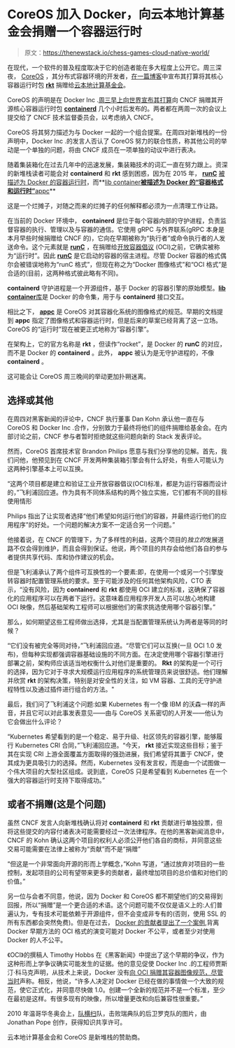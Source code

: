 # CoreOS 加入 Docker，向云本地计算基金会捐赠一个容器运行时

> 原文：<https://thenewstack.io/chess-games-cloud-native-world/>

在现代，一个软件的普及程度取决于它的创造者能在多大程度上公开它。周三深夜， [CoreOS](https://coreos.com/) ，其分布式容器环境的开发者，[在一篇博客](https://coreos.com/blog/rkt-container-runtime-to-the-cncf.html)中宣布其打算将其核心容器运行时包 [**rkt**](https://github.com/coreos/rkt) 捐赠给[云本地计算基金会](https://www.cncf.io/)。

CoreOS 的声明是在 Docker Inc .[周三早上向世界宣布其打算](https://thenewstack.io/docker-donate-container-runtime-containerd-cloud-native-computing-foundation/)向 CNCF 捐赠其开源核心容器运行时包 [**containerd**](https://github.com/docker/containerd) 几个小时后发布的。两者都在两周一次的会议上提交给了 CNCF 技术监督委员会，以考虑纳入 CNCF。

CoreOS 将其努力描述为与 Docker 一起的一个组合提案。在周四对新堆栈的一份声明中，Docker Inc .的发言人否认了 CoreOS 努力的联合性质，称其他公司的举动是一个单独的问题，将由 CNCF 成员在一项单独的动议中进行表决。

随着集装箱化在过去几年中的迅速发展，集装箱技术的词汇一直在努力跟上。资深的新堆栈读者可能会对 **containerd** 和 **rkt** 感到困惑，因为在 2015 年， **[runC](https://thenewstack.io/declaring-format-wars-over-docker-slips-a-universal-runtime-into-all-containers/)** [被描述为 Docker 的容器运行时](https://thenewstack.io/declaring-format-wars-over-docker-slips-a-universal-runtime-into-all-containers/)，而**[lib container](https://thenewstack.io/docker-donates-container-format-and-runtime-code-joins-coreos-to-form-standards-group/)**[被描述为 Docker 的“容器格式和运行时”](https://thenewstack.io/docker-donates-container-format-and-runtime-code-joins-coreos-to-form-standards-group/)**[appc](https://github.com/opencontainers/runc/tree/master/libcontainer)**

这是一个烂摊子，对随之而来的烂摊子的任何解释都必须为一点清理工作让路。

在当前的 Docker 环境中， **containerd** 是位于每个容器内部的守护进程，负责监督容器的执行、管理以及与容器的通信。它使用 gRPC 与外界联系(gRPC 本身是本月早些时候捐赠给 CNCF 的)，它向在早期被称为“执行者”或命令执行者的人发送命令。这个元素就是 [**runC**](https://thenewstack.io/ready-docker-containers-runc-runtime-riddler/) ，在捐赠给[开放容器倡议](https://www.opencontainers.org/) (OCI)之前，它确实被称为“运行时”。因此 [**runC**](https://github.com/opencontainers/runc) 是它启动的容器的宿主进程。尽管 Docker 容器的格式偶尔会被错误地称为“runC 格式”，但现在称之为“Docker 图像格式”和“OCI 格式”是合适的(目前，这两种格式彼此略有不同)。

**containerd** 守护进程是一个开源组件，基于 Docker 的容器引擎的原始模型。[**lib container**库](https://github.com/opencontainers/runc/tree/master/libcontainer)是 Docker 的命令集，用于与 **containerd** 接口交互。

相比之下， [**appc**](https://github.com/appc) 是 CoreOS 对其容器化系统的图像格式的规范。早期的文档提到 **appc** 指定了图像格式和容器运行时，但是后来的草案已经背离了这一立场。CoreOS 的“运行时”现在被更正式地称为“容器引擎”。

在架构上，它的官方名称是 **rkt** ，但读作“rocket”，是 Docker 的 **runC** 的对应，而不是 Docker 的 **containerd** 。此外， **appc** 被认为是无守护进程的，不像 **containerd** 。

这可能会让 CoreOS 周三晚间的举动更加扑朔迷离。

## 选择或其他

在周四对黑客新闻的评论中，CNCF 执行董事 Dan Kohn 承认他一直在与 CoreOS 和 Docker Inc .合作，分别致力于最终将他们的组件捐赠给基金会。在内部讨论之前，CNCF 参与者暂时拒绝就这些问题向新的 Stack 发表评论。

然而，CoreOS 首席技术官 Brandon Philips 愿意与我们分享他的见解。首先，我们问他，他预见到在 CNCF 开发两种集装箱引擎会有什么好处，有些人可能认为这两种引擎基本上可以互换。

“这两个项目都是建立和验证工业开放容器倡议(OCI)标准，都是为运行容器而设计的，”飞利浦回应道。作为具有不同体系结构的两个独立实施，它们都有不同的目标使用情形

Philips 指出了让实现者选择“他们希望如何运行他们的容器，并最终运行他们的应用程序”的好处。一个问题的解决方案不一定适合另一个问题。”

他接着说，在 CNCF 的管理下，为了多样性的利益，这两个项目的*独立的*发展道路不仅会得到维护，而且会得到保证。他说，两个项目的共存会给他们各自的参与者提供共享代码、库和协作建议的机会。

但是飞利浦承认了两个组件可互换性的一个要素:即，在使用一个或另一个引擎旋转容器时配置管理系统的要求。至于可能涉及的任何其他架构风险，CTO 表示，“没有风险，因为 **containerd** 和 **rkt** 都使用 OCI 建立的标准，这确保了容器化的应用程序可以在两者下运行。这意味着应用程序开发人员可以放心地构建 OCI 映像，然后基础架构工程师可以根据他们的需求挑选使用哪个容器引擎。”

那么，如何期望这些工程师做出选择，尤其是当配置管理系统认为两者是等同的时候？

“它们没有被完全等同对待，”飞利浦回应道。“尽管它们可以互换(一旦 OCI 1.0 发布)，但每种实现都强调容器基础设施的不同方面。在决定使用哪个容器引擎进行部署之前，架构师应该适当地权衡什么对他们是重要的。 **Rkt** 的架构是一个可行的选择，因为它对于寻求大规模运行应用程序的系统管理员来说很舒适。他们理解并欣赏 **rkt** 的架构决策，特别是对安全性的关注，如 VM 容器、工具的无守护进程特性以及通过插件进行组合的方法。"

最后，我们问了飞利浦这个问题:如果 Kubernetes 有一个像 IBM 的沃森一样的声音，并且它可以对此事发表意见——由与 CoreOS 关系密切的人开发——他认为它会做出什么评论？

“Kubernetes 希望看到的是一个稳定、易于升级、社区领先的容器引擎，能够履行 Kubernetes CRI 合同，”飞利浦回应道。“今天， **rkt** 接近实现这些目标；鉴于其在实现 CRI 上游全面覆盖方面取得的强劲进展，我们希望将其置于 CNCF，使其成为更具吸引力的选择。然而，Kubernetes 没有发言权，而是由一个试图做一个伟大项目的大型社区组成。说到底，CoreOS 只是希望看到 Kubernetes 在一个强大的容器运行时支持下取得成功。”

## 或者不捐赠(这是个问题)

虽然 CNCF 发言人向新堆栈确认将对 **containerd** 和 **rkt** 贡献进行单独投票，但将这些提交的内容付诸表决可能需要经过一次法律程序。在他的黑客新闻消息中，CNCF 的 Kohn 确认这两个项目的权利人必须公开他们各自的商标，并同意这些交易可能需要在法律上被称为“贡献”而不是“捐赠”

“但这是一个非常面向开源的形而上学概念，”Kohn 写道，“通过放弃对项目的一些控制，发起项目的公司有望带来更多的贡献者，最终增加项目的总价值和对他们的价值。”

另一位与会者不同意，他说，因为 Docker 和 CoreOS 都不期望他们的交易得到回报，所以“捐赠”是一个更合适的术语。这个问题可能不仅仅是语义上的:人们普遍认为，专有技术可能依赖于开源组件，但不会变成非专有的(否则，使用 SSL 的所有东西都会突然免费)。但是在过去， [Docker 的贡献者提出了一个案例](https://github.com/opencontainers/image-spec/issues/24),背离 Docker 早期方法的 OCI 格式的演变可能对 Docker 不公平，或者至少对使用 Docker 的人不公平。

《OCI》的撰稿人 Timothy Hobbs 在《黑客新闻》中提出了这个早期的争议，作为这种形而上学争议确实可能发生的证据。他的意见促使 Docker Inc .的工程师贾斯汀·科马克声明，从技术上来说，Docker 没有[向 OCI 捐赠其容器图像规范，尽管当时](https://thenewstack.io/docker-donates-container-format-and-runtime-code-joins-coreos-to-form-standards-group/)声称。相反，他说，“许多人决定对 Docker 已经在做的事情做一个大致的规范，使它正式化，并同意尽快做 1.0。创建一个全新的规范并不是一个标准，至少在最初是这样。有很多现有的映像，所以增量更改和向后兼容性很重要。”

2010 年温哥华冬奥会上，[队横扫](https://commons.wikimedia.org/wiki/File:2010_Winter_Olympics_-_Curling_-_Women_-_GBR-SWE.jpg)队，击败瑞典队的后卫罗克队的图片，由 Jonathan Pope 创作，获得知识共享许可。

云本地计算基金会和 CoreOS 是新堆栈的赞助商。

<svg xmlns:xlink="http://www.w3.org/1999/xlink" viewBox="0 0 68 31" version="1.1"><title>Group</title> <desc>Created with Sketch.</desc></svg>